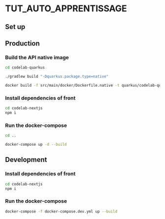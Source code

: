 # TUT_AUTO_APPRENTISSAGE

## Set up
## Production
### Build the API native image
```bash
cd codelab-quarkus
```

```bash
./gradlew build "-Dquarkus.package.type=native"
```

```bash
docker build -f src/main/docker/Dockerfile.native -t quarkus/codelab-quarkus .
```

### Install dependencies of front
```bash
cd codelab-nextjs
npm i
```

### Run the docker-compose
```bash
cd ..
```

```bash
docker-compose up -d --build
```

## Development

### Install dependencies of front
```bash
cd codelab-nextjs
npm i
```

### Run the docker-compose
```bash
docker-compose -f docker-compose.dev.yml up --build
```